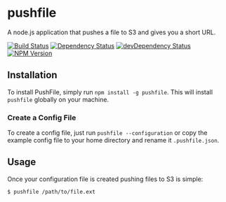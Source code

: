 # pushfile

A node.js application that pushes a file to S3 and gives you a short URL.

[![Build Status](https://travis-ci.org/joshfinnie/pushfile.png?branch=master)](https://travis-ci.org/joshfinnie/pushfile)
[![Dependency Status](https://david-dm.org/joshfinnie/pushfile.svg?theme=shields.io)](https://david-dm.org/joshfinnie/pushfile)
[![devDependency Status](https://david-dm.org/joshfinnie/pushfile/dev-status.svg?theme=shields.io)](https://david-dm.org/joshfinnie/pushfile#info=devDependencies)
[![NPM Version](http://img.shields.io/npm/v/pushfile.svg)](https://www.npmjs.org/package/pushfile)


## Installation

To install PushFile, simply run `npm install -g pushfile`. This will install `pushfile` globally on your machine.

### Create a Config File

To create a config file, just run `pushfile --configuration` or copy the example config file to your home directory and rename it `.pushfile.json`.

## Usage

Once your configuration file is created pushing files to S3 is simple:

    $ pushfile /path/to/file.ext
